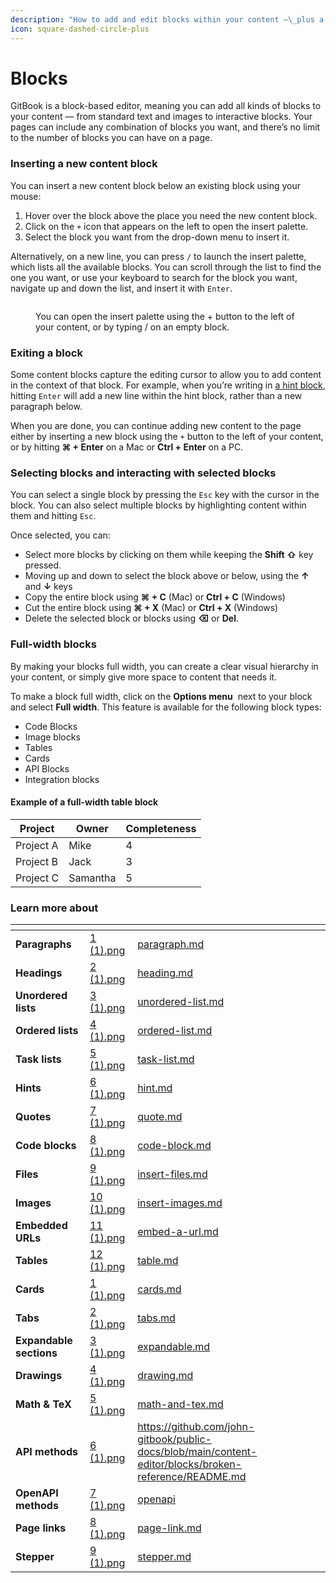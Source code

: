 ```yaml
---
description: "How to add and edit blocks within your content —\_plus a full list of the standard blocks GitBook offers."
icon: square-dashed-circle-plus
---
```


# Blocks

GitBook is a block-based editor, meaning you can add all kinds of blocks to your content — from standard text and images to interactive blocks. Your pages can include any combination of blocks you want, and there’s no limit to the number of blocks you can have on a page.

### Inserting a new content block

You can insert a new content block below an existing block using your mouse:

1. Hover over the block above the place you need the new content block.
2. Click on the `+` icon that appears on the left to open the insert palette.
3. Select the block you want from the drop-down menu to insert it.

Alternatively, on a new line, you can press `/` to launch the insert palette, which lists all the available blocks. You can scroll through the list to find the one you want, or use your keyboard to search for the block you want, navigate up and down the list, and insert it with `Enter`.

<figure><img src="../../.gitbook/assets/block-insertion.png" alt=""><figcaption><p>You can open the insert palette using the + button to the left of your content, or by typing / on an empty block.</p></figcaption></figure>

### Exiting a block

Some content blocks capture the editing cursor to allow you to add content in the context of that block. For example, when you’re writing in [a hint block](hint.md), hitting `Enter` will add a new line within the hint block, rather than a new paragraph below.

When you are done, you can continue adding new content to the page either by inserting a new block using the `+` button to the left of your content, or by hitting **⌘ + Enter** on a Mac or **Ctrl + Enter** on a PC.

### Selecting blocks and interacting with selected blocks

You can select a single block by pressing the `Esc` key with the cursor in the block. You can also select multiple blocks by highlighting content within them and hitting `Esc`.

Once selected, you can:

* Select more blocks by clicking on them while keeping the **Shift ⇧** key pressed.
* Moving up and down to select the block above or below, using the **↑** and **↓** keys
* Copy the entire block using **⌘ + C** (Mac) or **Ctrl + C** (Windows)
* Cut the entire block using **⌘ + X** (Mac) or **Ctrl + X** (Windows)
* Delete the selected block or blocks using **⌫** or **Del**.

### Full-width blocks

By making your blocks full width, you can create a clear visual hierarchy in your content, or simply give more space to content that needs it.

To make a block full width, click on the **Options menu** <img src="../../.gitbook/assets/Options menu.png" alt="" data-size="line"> next to your block and select **Full width**. This feature is available for the following block types:

* Code Blocks
* Image blocks
* Tables
* Cards
* API Blocks
* Integration blocks

#### Example of a full-width table block

<table data-full-width="true"><thead><tr><th>Project</th><th>Owner</th><th data-type="rating" data-max="5">Completeness</th></tr></thead><tbody><tr><td>Project A</td><td>Mike</td><td>4</td></tr><tr><td>Project B</td><td>Jack</td><td>3</td></tr><tr><td>Project C</td><td>Samantha</td><td>5</td></tr></tbody></table>

### Learn more about

<table data-view="cards"><thead><tr><th></th><th data-hidden data-card-cover data-type="files"></th><th data-hidden data-card-target data-type="content-ref"></th></tr></thead><tbody><tr><td><strong>Paragraphs</strong></td><td><a href="../../.gitbook/assets/1 (1).png">1 (1).png</a></td><td><a href="paragraph.md">paragraph.md</a></td></tr><tr><td><strong>Headings</strong></td><td><a href="../../.gitbook/assets/2 (1).png">2 (1).png</a></td><td><a href="heading.md">heading.md</a></td></tr><tr><td><strong>Unordered lists</strong></td><td><a href="../../.gitbook/assets/3 (1).png">3 (1).png</a></td><td><a href="unordered-list.md">unordered-list.md</a></td></tr><tr><td><strong>Ordered lists</strong></td><td><a href="../../.gitbook/assets/4 (1).png">4 (1).png</a></td><td><a href="ordered-list.md">ordered-list.md</a></td></tr><tr><td><strong>Task lists</strong></td><td><a href="../../.gitbook/assets/5 (1).png">5 (1).png</a></td><td><a href="task-list.md">task-list.md</a></td></tr><tr><td><strong>Hints</strong></td><td><a href="../../.gitbook/assets/6 (1).png">6 (1).png</a></td><td><a href="hint.md">hint.md</a></td></tr><tr><td><strong>Quotes</strong></td><td><a href="../../.gitbook/assets/7 (1).png">7 (1).png</a></td><td><a href="quote.md">quote.md</a></td></tr><tr><td><strong>Code blocks</strong></td><td><a href="../../.gitbook/assets/8 (1).png">8 (1).png</a></td><td><a href="code-block.md">code-block.md</a></td></tr><tr><td><strong>Files</strong></td><td><a href="../../.gitbook/assets/9 (1).png">9 (1).png</a></td><td><a href="insert-files.md">insert-files.md</a></td></tr><tr><td><strong>Images</strong></td><td><a href="../../.gitbook/assets/10 (1).png">10 (1).png</a></td><td><a href="insert-images.md">insert-images.md</a></td></tr><tr><td><strong>Embedded URLs</strong></td><td><a href="../../.gitbook/assets/11 (1).png">11 (1).png</a></td><td><a href="embed-a-url.md">embed-a-url.md</a></td></tr><tr><td><strong>Tables</strong></td><td><a href="../../.gitbook/assets/12 (1).png">12 (1).png</a></td><td><a href="table.md">table.md</a></td></tr><tr><td><strong>Cards</strong></td><td><a href="../../.gitbook/assets/1 (1).png">1 (1).png</a></td><td><a href="cards.md">cards.md</a></td></tr><tr><td><strong>Tabs</strong></td><td><a href="../../.gitbook/assets/2 (1).png">2 (1).png</a></td><td><a href="tabs.md">tabs.md</a></td></tr><tr><td><strong>Expandable sections</strong></td><td><a href="../../.gitbook/assets/3 (1).png">3 (1).png</a></td><td><a href="expandable.md">expandable.md</a></td></tr><tr><td><strong>Drawings</strong></td><td><a href="../../.gitbook/assets/4 (1).png">4 (1).png</a></td><td><a href="drawing.md">drawing.md</a></td></tr><tr><td><strong>Math &#x26; TeX</strong></td><td><a href="../../.gitbook/assets/5 (1).png">5 (1).png</a></td><td><a href="math-and-tex.md">math-and-tex.md</a></td></tr><tr><td><strong>API methods</strong></td><td><a href="../../.gitbook/assets/6 (1).png">6 (1).png</a></td><td><a href="https://github.com/john-gitbook/public-docs/blob/main/content-editor/blocks/broken-reference/README.md">https://github.com/john-gitbook/public-docs/blob/main/content-editor/blocks/broken-reference/README.md</a></td></tr><tr><td><strong>OpenAPI methods</strong></td><td><a href="../../.gitbook/assets/7 (1).png">7 (1).png</a></td><td><a href="openapi/">openapi</a></td></tr><tr><td><strong>Page links</strong></td><td><a href="../../.gitbook/assets/8 (1).png">8 (1).png</a></td><td><a href="page-link.md">page-link.md</a></td></tr><tr><td><strong>Stepper</strong></td><td><a href="../../.gitbook/assets/9 (1).png">9 (1).png</a></td><td><a href="stepper.md">stepper.md</a></td></tr></tbody></table>
